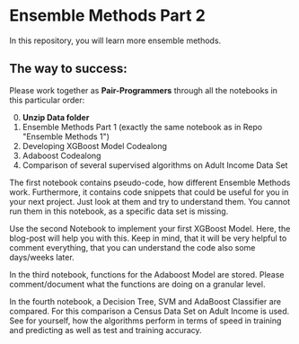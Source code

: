 # Ensemble Methods Part 2

In this repository, you will learn more ensemble methods. 

## The way to success:

Please work together as **Pair-Programmers** through all the notebooks
in this particular order:

0. **Unzip Data folder**
1. Ensemble Methods Part 1 (exactly the same notebook as in Repo "Ensemble Methods 1")
2. Developing XGBoost Model Codealong
3. Adaboost Codealong
4. Comparison of several supervised algorithms on Adult Income Data Set

The first notebook contains pseudo-code, how different Ensemble Methods work.
Furthermore, it contains code snippets that could be useful for you in
your next project. Just look at them and try to understand them. You cannot run them
in this notebook, as a specific data set is missing.

Use the second Notebook to implement your first XGBoost Model. Here, the 
blog-post will help you with this. Keep in mind, that it will be very helpful
to comment everything, that you can understand the code also some days/weeks later.

In the third notebook, functions for the Adaboost Model are stored.
Please comment/document what the functions are doing on a granular level.

In the fourth notebook, a Decision Tree, SVM and AdaBoost Classifier are compared.
For this comparison a Census Data Set on Adult Income is used. See for yourself, 
how the algorithms perform in terms of speed in training and predicting as well as test and training accuracy. 
